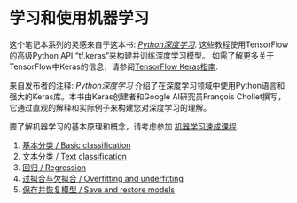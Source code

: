 # 学习和使用机器学习

这个笔记本系列的灵感来自于这本书:
*[Python深度学习](https://books.google.com/books?id=Yo3CAQAACAAJ)*.
这些教程使用TensorFlow的高级Python API “tf.keras”来构建并训练深度学习模型。
如需了解更多关于TensorFlow中Keras的信息，请参阅[TensorFlow Keras指南](../guide/keras.ipynb).

来自发布者的注释: *Python深度学习* 介绍了在深度学习领域中使用Python语言和强大的Keras库。本书由Keras创建者和Google
AI研究员François Chollet撰写，它通过直观的解释和实际例子来构建您对深度学习的理解。

要了解机器学习的基本原理和概念，请考虑参加
[机器学习速成课程](https://developers.google.cn/machine-learning/crash-course/).

1. [基本分类 / Basic classification](basic_classification.ipynb)
2. [文本分类 / Text classification](basic_text_classification.ipynb)
3. [回归 / Regression](basic_regression.ipynb)
4. [过拟合与欠拟合 / Overfitting and underfitting](overfit_and_underfit.ipynb)
5. [保存并恢复模型 / Save and restore models](save_and_restore_models.ipynb)
